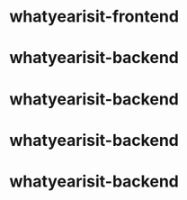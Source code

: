 # whatyearisit-frontend
# whatyearisit-backend
# whatyearisit-backend
# whatyearisit-backend
# whatyearisit-backend
